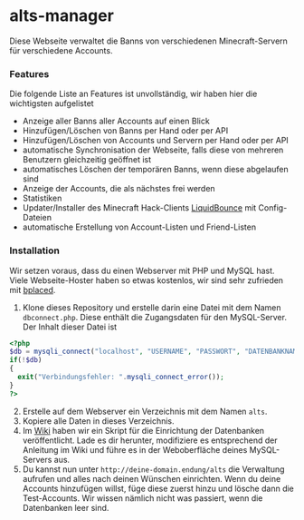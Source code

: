 # alts-manager

Diese Webseite verwaltet die Banns von verschiedenen Minecraft-Servern für verschiedene Accounts.

### Features
Die folgende Liste an Features ist unvollständig, wir haben hier die wichtigsten aufgelistet
- Anzeige aller Banns aller Accounts auf einen Blick
- Hinzufügen/Löschen von Banns per Hand oder per API
- Hinzufügen/Löschen von Accounts und Servern per Hand oder per API
- automatische Synchronisation der Webseite, falls diese von mehreren Benutzern gleichzeitig geöffnet ist
- automatisches Löschen der temporären Banns, wenn diese abgelaufen sind
- Anzeige der Accounts, die als nächstes frei werden
- Statistiken
- Updater/Installer des Minecraft Hack-Clients [LiquidBounce](https://liquidbounce.net) mit Config-Dateien
- automatische Erstellung von Account-Listen und Friend-Listen

### Installation
Wir setzen voraus, dass du einen Webserver mit PHP und MySQL hast. Viele Webseite-Hoster haben so etwas kostenlos, wir sind sehr zufrieden mit [bplaced](https://www.bplaced.net).

1. Klone dieses Repository und erstelle darin eine Datei mit dem Namen `dbconnect.php`. Diese enthält die Zugangsdaten für den MySQL-Server. Der Inhalt dieser Datei ist
```php
<?php
$db = mysqli_connect("localhost", "USERNAME", "PASSWORT", "DATENBANKNAME");
if(!$db)
{
  exit("Verbindungsfehler: ".mysqli_connect_error());
}
?>
```
2. Erstelle auf dem Webserver ein Verzeichnis mit dem Namen `alts`.
3. Kopiere alle Daten in dieses Verzeichnis.
4. Im [Wiki](https://github.com/henrydatei/alts-manager/wiki/Datenbank-Einrichtung) haben wir ein Skript für die Einrichtung der Datenbanken veröffentlicht. Lade es dir herunter, modifiziere es entsprechend der Anleitung im Wiki und führe es in der Weboberfläche deines MySQL-Servers aus.
5. Du kannst nun unter `http://deine-domain.endung/alts` die Verwaltung aufrufen und alles nach deinen Wünschen einrichten. Wenn du deine Accounts hinzufügen willst, füge diese zuerst hinzu und lösche dann die Test-Accounts. Wir wissen nämlich nicht was passiert, wenn die Datenbanken leer sind.
